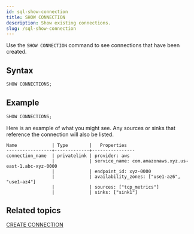 ```yaml
---
id: sql-show-connection
title: SHOW CONNECTION
description: Show existing connections.
slug: /sql-show-connection
---
```


Use the `SHOW CONNECTION` command to see connections that have been created.

## Syntax

```sql
SHOW CONNECTIONS;
```

## Example

```sql
SHOW CONNECTIONS;
```

Here is an example of what you might see. Any sources or sinks that reference the connection will also be listed.

```
Name             | Type        |   Properties
-----------------+-------------+----------------
connection_name  | privatelink | provider: aws
                 |             | service_name: com.amazonaws.xyz.us-east-1.abc-xyz-0000
                 |             | endpoint_id: xyz-0000
                 |             | availability_zones: ["use1-az6", "use1-az4"]
                 |             | sources: ["tcp_metrics"]
                 |             | sinks: ["sink1"]
```

## Related topics
[CREATE CONNECTION](sql-create-connection.md)